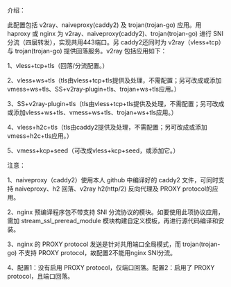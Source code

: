 介绍：

此配置包括 v2ray、naiveproxy(caddy2) 及 trojan(trojan-go) 应用。用 haproxy 或 nginx 为 v2ray、naiveproxy(caddy2)、trojan(trojan-go) 进行 SNI 分流（四层转发），实现共用443端口。另 caddy2还同时为 v2ray（vless+tcp）与 trojan(trojan-go) 提供回落服务。v2ray 包括应用如下：

1、vless+tcp+tls（回落/分流配置。）

2、vless+ws+tls（tls由vless+tcp+tls提供及处理，不需配置；另可改成或添加vmess+ws+tls、SS+v2ray-plugin+tls、trojan+ws+tls应用。）

3、SS+v2ray-plugin+tls（tls由vless+tcp+tls提供及处理，不需配置；另可改成或添加vless+ws+tls、vmess+ws+tls、trojan+ws+tls应用。）

4、vless+h2c+tls（tls由caddy2提供及处理，不需配置；另可改成或添加vmess+h2c+tls应用。）

5、vmess+kcp+seed（可改成vless+kcp+seed，或添加它。）

注意：

1、naiveproxy（caddy2）使用本人 github 中编译好的 caddy2 文件，可同时支持 naiveproxy、h2 回落、v2ray h2(http/2) 反向代理及 PROXY protocol的应用。

2、nginx 预编译程序包不带支持 SNI 分流协议的模块。如要使用此项协议应用，需加 stream_ssl_preread_module 模块构建自定义模板，再进行源代码编译和安装。

3、nginx 的 PROXY protocol 发送是针对共用端口全局模式，而 trojan(trojan-go) 不支持 PROXY protocol，故配置2不能用nginx SNI分流。

4、配置1：没有启用 PROXY protocol，仅端口回落。配置2：启用了 PROXY protocol，且端口回落。
